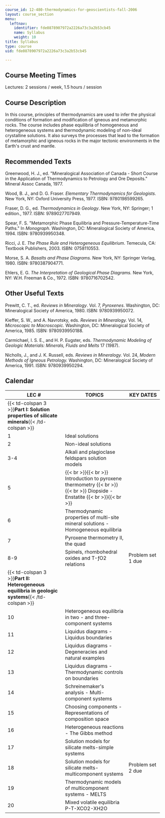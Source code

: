 ```yaml
---
course_id: 12-480-thermodynamics-for-geoscientists-fall-2006
layout: course_section
menu:
  leftnav:
    identifier: fde0878907972a2226a73c3a2b53cb45
    name: Syllabus
    weight: 10
title: Syllabus
type: course
uid: fde0878907972a2226a73c3a2b53cb45

---
```


Course Meeting Times
--------------------

Lectures: 2 sessions / week, 1.5 hours / session

Course Description
------------------

In this course, principles of thermodynamics are used to infer the physical conditions of formation and modification of igneous and metamorphic rocks. The course includes phase equilibria of homogeneous and heterogeneous systems and thermodynamic modeling of non-ideal crystalline solutions. It also surveys the processes that lead to the formation of metamorphic and igneous rocks in the major tectonic environments in the Earth's crust and mantle.

Recommended Texts
-----------------

Greenwood, H. J., ed. "Mineralogical Association of Canada - Short Course in the Application of Thermodynamics to Petrology and Ore Deposits." Mineral Assoc Canada, 1977.

Wood, B. J., and D. G. Fraser. _Elementary Thermodynamics for Geologists_. New York, NY: Oxford University Press, 1977. ISBN: 9780198599265.

Fraser, D. G., ed. _Thermodynamics in Geology_. New York, NY: Springer; 1 edition., 1977. ISBN: 9789027707949.

Spear, F. S. "Metamorphic Phase Equilibria and Pressure-Temperature-Time Paths." In _Monograph._ Washington, DC: Mineralogical Society of America, 1994. ISBN: 9780939950348.

Ricci, J. E. _The Phase Rule and Heterogeneous Equilibrium_. Temecula, CA: Textbook Publishers, 2003. ISBN: 0758110553.

Morse, S. A. _Basalts and Phase Diagrams._ New York, NY: Springer Verlag, 1980. ISBN: 9780387904771.

Ehlers, E. G. _The Interpretation of Geological Phase Diagrams._ New York, NY: W.H. Freeman & Co., 1972. ISBN: 9780716702542.

Other Useful Texts
------------------

Prewitt, C. T., ed. _Reviews in Mineralogy_. Vol. 7, _Pyroxenes_. Washington, DC: Mineralogical Society of America, 1980. ISBN: 9780939950072.

Kieffer, S. W., and A. Navrotsky, eds. _Reviews in Mineralogy._ Vol. 14, _Microscopic to Macroscopic._ Washington, DC: Mineralogical Society of America, 1985. ISBN: 9780939950188.

Carmichael, I. S. E., and H. P. Eugster, eds. _Thermodynamic Modeling of Geologic Materials: Minerals, Fluids and Melts_ 17 (1987).

Nicholls, J., and J. K. Russell, eds. _Reviews in Mineralogy._ Vol. 24, _Modern Methods of Igneous Petrology._ Washington, DC: Mineralogical Society of America, 1991. ISBN: 9780939950294.

Calendar
--------

| LEC # | TOPICS | KEY DATES |
| --- | --- | --- |
| {{< td-colspan 3 >}}**Part I: Solution properties of silicate minerals**{{< /td-colspan >}} |||
| 1 | Ideal solutions | &nbsp; |
| 2 | Non-ideal solutions | &nbsp; |
| 3-4 | Alkali and plagioclase feldspars solution models | &nbsp; |
| 5 |  {{< br >}}{{< br >}} Introduction to pyroxene thermometry {{< br >}}{{< br >}} Diopside - Enstatite {{< br >}}{{< br >}}  | &nbsp; |
| 6 | Thermodynamic properties of multi-site mineral solutions - Homogeneous equilibria | &nbsp; |
| 7 | Pyroxene thermometry II, the quad | &nbsp; |
| 8-9 | Spinels, rhombohedral oxides and T-ƒO2 relations | Problem set 1 due |
| {{< td-colspan 3 >}}**Part II: Heterogeneous equilibria in geologic systems**{{< /td-colspan >}} |||
| 10 | Heterogeneous equilibria in two - and three-component systems | &nbsp; |
| 11 | Liquidus diagrams - Liquidus boundaries | &nbsp; |
| 12 | Liquidus diagrams - Degeneracies and natural examples | &nbsp; |
| 13 | Liquidus diagrams - Thermodynamic controls on boundaries | &nbsp; |
| 14 | Schreinemaker's analysis - Multi-component systems | &nbsp; |
| 15 | Choosing components - Representations of composition space | &nbsp; |
| 16 | Heterogeneous reactions - The Gibbs method | &nbsp; |
| 17 | Solution models for silicate melts-simple systems | &nbsp; |
| 18 | Solution models for silicate melts-multicomponent systems | Problem set 2 due |
| 19 | Thermodynamic models of multicomponent systems - MELTS | &nbsp; |
| 20 | Mixed volatile equilibria P-T-XCO2\-XH2O |